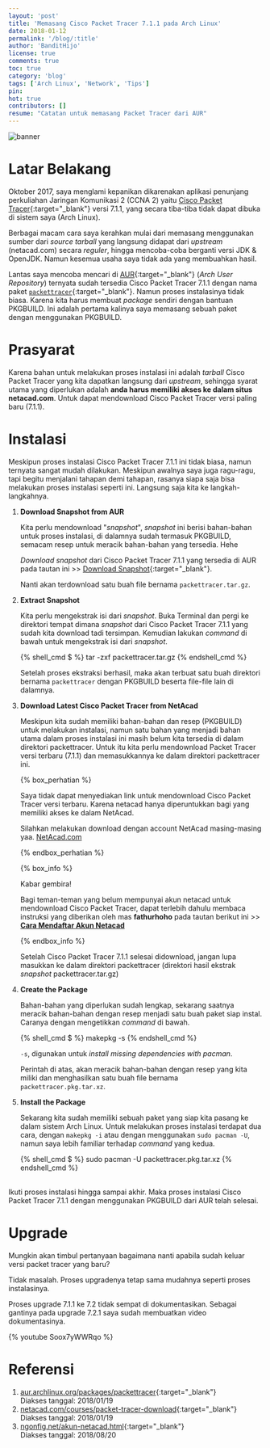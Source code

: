 ```yaml
---
layout: 'post'
title: 'Memasang Cisco Packet Tracer 7.1.1 pada Arch Linux'
date: 2018-01-12
permalink: '/blog/:title'
author: 'BanditHijo'
license: true
comments: true
toc: true
category: 'blog'
tags: ['Arch Linux', 'Network', 'Tips']
pin:
hot: true
contributors: []
resume: "Catatan untuk memasang Packet Tracer dari AUR"
---
```


<img class="post-body-img" src="{{ site.lazyload.logo_blank_banner }}" data-echo="https://4.bp.blogspot.com/-BowYWqgwdWY/WmHgRqi8cFI/AAAAAAAAG6E/Q3vgYPF4blEWr4CfCfepG8ld3zXlghOjQCEwYBhgL/s1600/Default%2BHeader%2BTemplate%2BPost%2B2X.png" onerror="imgError(this);" alt="banner">

# Latar Belakang
Oktober 2017, saya menglami kepanikan dikarenakan aplikasi penunjang perkuliahan Jaringan Komunikasi 2 (CCNA 2) yaitu [Cisco Packet Tracer](https://www.netacad.com/courses/packet-tracer-download/){:target="_blank"} versi 7.1.1, yang secara tiba-tiba tidak dapat dibuka di sistem saya (Arch Linux).

Berbagai macam cara saya kerahkan mulai dari memasang menggunakan sumber dari _source tarball_ yang langsung didapat dari _upstream_ (netacad.com) secara _reguler_, hingga mencoba-coba berganti versi JDK & OpenJDK. Namun kesemua usaha saya tidak ada yang membuahkan hasil.

Lantas saya mencoba mencari di [AUR](https://aur.archlinux.org/){:target="_blank"} (_Arch User Repository_) ternyata sudah tersedia Cisco Packet Tracer 7.1.1 dengan nama paket [`packettracer`](https://aur.archlinux.org/packages/packettracer){:target="_blank"}. Namun proses instalasinya tidak biasa. Karena kita harus membuat _package_ sendiri dengan bantuan PKGBUILD. Ini adalah pertama kalinya saya memasang sebuah paket dengan menggunakan PKGBUILD.

# Prasyarat
Karena bahan untuk melakukan proses instalasi ini adalah _tarball_ Cisco Packet Tracer yang kita dapatkan langsung dari _upstream_, sehingga syarat utama yang diperlukan adalah **anda harus memiliki akses ke dalam situs netacad.com**. Untuk dapat mendownload Cisco Packet Tracer versi paling baru (7.1.1).

# Instalasi
Meskipun proses instalasi Cisco Packet Tracer 7.1.1 ini tidak biasa, namun ternyata sangat mudah dilakukan. Meskipun awalnya saya juga ragu-ragu, tapi begitu menjalani tahapan demi tahapan, rasanya siapa saja bisa melakukan proses instalasi seperti ini. Langsung saja kita ke langkah-langkahnya.

1. **Download Snapshot from AUR**

   Kita perlu mendownload "_snapshot_", _snapshot_ ini berisi bahan-bahan untuk proses instalasi, di dalamnya sudah termasuk PKGBUILD, semacam resep untuk meracik bahan-bahan yang tersedia. Hehe

   _Download snapshot_ dari Cisco Packet Tracer 7.1.1 yang tersedia di AUR pada tautan ini >> [Download Snapshot](https://aur.archlinux.org/cgit/aur.git/snapshot/packettracer.tar.gz){:target="_blank"}.

   Nanti akan terdownload satu buah file bernama `packettracer.tar.gz`.

2. **Extract Snapshot**

   Kita perlu mengekstrak isi dari _snapshot_. Buka Terminal dan pergi ke direktori tempat dimana _snapshot_ dari Cisco Packet Tracer 7.1.1 yang sudah kita download tadi tersimpan. Kemudian lakukan _command_ di bawah untuk mengekstrak isi dari _snapshot_.

   {% shell_cmd $ %}
tar -zxf packettracer.tar.gz
{% endshell_cmd %}

   Setelah proses ekstraksi berhasil, maka akan terbuat satu buah direktori bernama `packettracer` dengan PKGBUILD beserta file-file lain di dalamnya.

3. **Download Latest Cisco Packet Tracer from NetAcad**

   Meskipun kita sudah memiliki bahan-bahan dan resep (PKGBUILD) untuk melakukan instalasi, namun satu bahan yang menjadi bahan utama dalam proses instalasi ini masih belum kita tersedia di dalam direktori packettracer. Untuk itu kita perlu mendownload Packet Tracer versi terbaru (7.1.1) dan memasukkannya ke dalam direktori packettracer ini.

   {% box_perhatian %}
    <p>Saya tidak dapat menyediakan link untuk mendownload Cisco Packet Tracer versi terbaru. Karena netacad hanya diperuntukkan bagi yang memiliki akses ke dalam NetAcad.</p>
    <p>Silahkan melakukan download dengan account NetAcad masing-masing yaa. <a href="http://netacad.com/">NetAcad.com</a></p>
   {% endbox_perhatian %}

   {% box_info %}
    <p>Kabar gembira!</p>
    <p>Bagi teman-teman yang belum mempunyai akun netacad untuk mendownload Cisco Packet Tracer, dapat terlebih dahulu membaca instruksi yang diberikan oleh mas <b>fathurhoho</b> pada tautan berikut ini >> <a href="https://ngonfig.net/akun-netacad.html" target="_blank"><b>Cara Mendaftar Akun Netacad</b></a></p>
   {% endbox_info %}

   Setelah Cisco Packet Tracer 7.1.1 selesai didownload, jangan lupa masukkan ke dalam direktori packettracer (direktori hasil ekstrak _snapshot_ packettracer.tar.gz)

4. **Create the Package**

   Bahan-bahan yang diperlukan sudah lengkap, sekarang saatnya meracik bahan-bahan dengan resep menjadi satu buah paket siap instal. Caranya dengan mengetikkan _command_ di bawah.

   {% shell_cmd $ %}
makepkg -s
{% endshell_cmd %}

   `-s`, digunakan untuk *install missing dependencies with pacman*.

   Perintah di atas, akan meracik bahan-bahan dengan resep yang kita miliki dan menghasilkan satu buah file bernama `packettracer.pkg.tar.xz`.

5. **Install the Package**

   Sekarang kita sudah memiliki sebuah paket yang siap kita pasang ke dalam sistem Arch Linux. Untuk melakukan proses instalasi terdapat dua cara, dengan `makepkg -i` atau dengan menggunakan `sudo pacman -U`, namun saya lebih familiar terhadap _command_ yang kedua.

   {% shell_cmd $ %}
sudo pacman -U packettracer.pkg.tar.xz
{% endshell_cmd %}

<br>
Ikuti proses instalasi hingga sampai akhir. Maka proses instalasi Cisco Packet Tracer 7.1.1 dengan menggunakan PKGBUILD dari AUR telah selesai.

# Upgrade

Mungkin akan timbul pertanyaan bagaimana nanti apabila sudah keluar versi packet tracer yang baru?

Tidak masalah. Proses upgradenya tetap sama mudahnya seperti proses instalasinya.

Proses upgrade 7.1.1 ke 7.2 tidak sempat di dokumentasikan. Sebagai gantinya pada upgrade 7.2.1 saya sudah membuatkan video dokumentasinya.

{% youtube Soox7yWWRqo %}

# Referensi
1. [aur.archlinux.org/packages/packettracer](https://aur.archlinux.org/packages/packettracer){:target="_blank"}
<br>Diakses tanggal: 2018/01/19
2. [netacad.com/courses/packet-tracer-download](https://www.netacad.com/courses/packet-tracer-download/){:target="_blank"}
<br>Diakses tanggal: 2018/01/19
3. [ngonfig.net/akun-netacad.html](https://ngonfig.net/akun-netacad.html){:target="_blank"}
<br>Diakses tanggal: 2018/08/20
